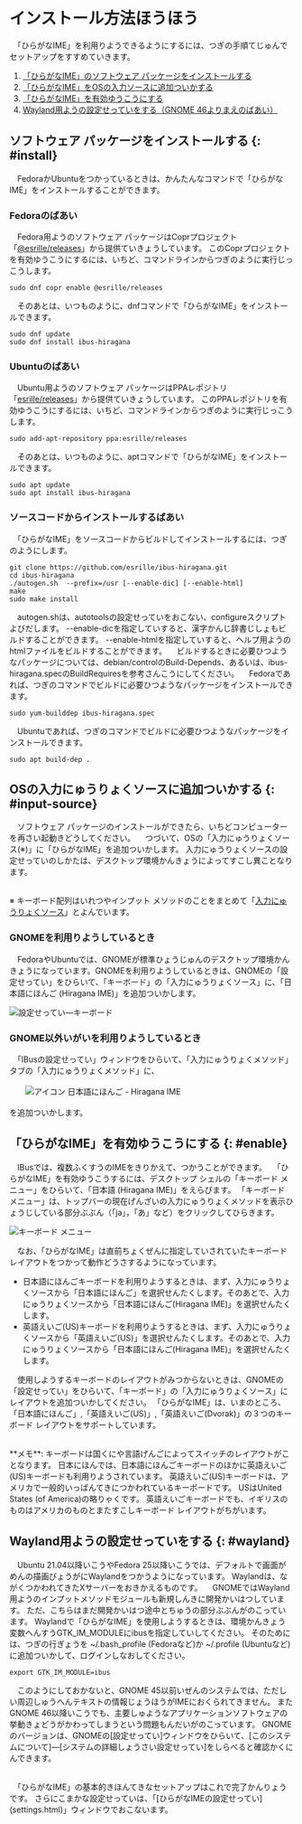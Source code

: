 # インストール￹方法￺ほうほう￻

　「ひらがなIME」を￹利用￺りよう￻できるようにするには、つぎの￹手順￺てじゅん￻でセットアップをすすめていきます。

1. [「ひらがなIME」のソフトウェア パッケージをインストールする](#install)
2. [「ひらがなIME」をOSの入力ソースに￹追加￺ついか￻する](#input-source)
3. [「ひらがなIME」を￹有効￺ゆうこう￻にする](#enable)
4. [Wayland￹用￺よう￻の￹設定￺せってい￻をする（GNOME 46よりまえのばあい）](#wayland)

## ソフトウェア パッケージをインストールする {: #install}

　FedoraかUbuntuをつかっているときは、かんたんなコマンドで「ひらがなIME」をインストールすることができます。

### Fedoraのばあい

　Fedora￹用￺よう￻のソフトウェア パッケージはCoprプロジェクト「[@esrille/releases](https://copr.fedorainfracloud.org/coprs/g/esrille/releases/)」から￹提供￺ていきょう￻しています。
このCoprプロジェクトを￹有効￺ゆうこう￻にするには、いちど、コマンドラインからつぎのように￹実行￺じっこう￻します。

```
sudo dnf copr enable @esrille/releases
```

　そのあとは、いつものように、dnfコマンドで「ひらがなIME」をインストールできます。

```
sudo dnf update
sudo dnf install ibus-hiragana
```

### Ubuntuのばあい

　Ubuntu￹用￺よう￻のソフトウェア パッケージはPPAレポジトリ「[esrille/releases](https://launchpad.net/~esrille/+archive/ubuntu/releases)」から￹提供￺ていきょう￻しています。
このPPAレポジトリを￹有効￺ゆうこう￻にするには、いちど、コマンドラインからつぎのように￹実行￺じっこう￻します。

```
sudo add-apt-repository ppa:esrille/releases
```

　そのあとは、いつものように、aptコマンドで「ひらがなIME」をインストールできます。
```
sudo apt update
sudo apt install ibus-hiragana
```

### ソースコードからインストールするばあい

　「ひらがなIME」をソースコードからビルドしてインストールするには、つぎのようにします。

```
git clone https://github.com/esrille/ibus-hiragana.git
cd ibus-hiragana
./autogen.sh  --prefix=/usr [--enable-dic] [--enable-html]
make
sudo make install
```

　autogen.shは、autotoolsの￹設定￺せってい￻をおこない、configureスクリプトよびだします。
--enable-dicを￹指定￺してい￻すると、￹漢字￺かんじ￻￹辞書￺じしょ￻もビルドすることができます。
--enable-htmlを￹指定￺してい￻すると、ヘルプ￹用￺よう￻のhtmlファイルをビルドすることができます。
　ビルドするときに￹必要￺ひつよう￻なパッケージについては、debian/controlのBuild-Depends、あるいは、ibus-hiragana.specのBuildRequiresを￹参考￺さんこう￻にしてください。
　Fedoraであれば、つぎのコマンドでビルドに￹必要￺ひつよう￻なパッケージをインストールできます。

```
sudo yum-builddep ibus-hiragana.spec
```

　Ubuntuであれば、つぎのコマンドでビルドに￹必要￺ひつよう￻なパッケージをインストールできます。
```
sudo apt build-dep .
```

## OSの￹入力￺にゅうりょく￻ソースに￹追加￺ついか￻する {: #input-source}

　ソフトウェア パッケージのインストールができたら、いちどコンピューターを￹再￺さい￻￹起動￺きどう￻してください。
　つづいて、OSの「￹入力￺にゅうりょく￻ソース(※)」に「ひらがなIME」を￹追加￺ついか￻します。
￹入力￺にゅうりょく￻ソースの￹設定￺せってい￻のしかたは、デスクトップ￹環境￺かんきょう￻によってすこし￹異￺こと￻なります。

<br>※ キーボード￹配列￺はいれつ￻やインプット メソッドのことをまとめて「[￹入力￺にゅうりょく￻ソース](https://wiki.gnome.org/Design/OS/LanguageInput)」とよんでいます。

### GNOMEを￹利用￺りよう￻しているとき

　FedoraやUbuntuでは、GNOMEが￹標準￺ひょうじゅん￻のデスクトップ￹環境￺かんきょう￻になっています。GNOMEを￹利用￺りよう￻しているときは、GNOMEの「￹設定￺せってい￻」をひらいて、「キーボード」の「￹入力￺にゅうりょく￻ソース」に、「￹日本語￺にほんご￻ (Hiragana IME)」を￹追加￺ついか￻します。

![￹設定￺せってい￻—キーボード](settings-keyboard.png)

### GNOME￹以外￺いがい￻を￹利用￺りよう￻しているとき

　「IBusの￹設定￺せってい￻」ウィンドウをひらいて、「￹入力￺にゅうりょく￻メソッド」タブの「￹入力￺にゅうりょく￻メソッド」に、
<br><br>
　　![アイコン](icon.png) ￹日本語￺にほんご￻ - Hiragana IME
<br><br>
を￹追加￺ついか￻します。

## 「ひらがなIME」を￹有効￺ゆうこう￻にする {: #enable}

　IBusでは、￹複数￺ふくすう￻のIMEをきりかえて、つかうことができます。
　「ひらがなIME」を￹有効￺ゆうこう￻するには、デスクトップ シェルの「キーボード メニュー」をひらいて、「日本語 (Hiragana IME)」をえらびます。
「キーボード メニュー」は、トップバーの￹現在￺げんざい￻の￹入力￺にゅうりょく￻メソッドを￹表示￺ひょうじ￻している￹部分￺ぶぶん￻（「<nobr>ja</nobr>｣，｢<nobr>あ</nobr>」など）をクリックしてひらきます。

![キーボード メニュー](keyboard-menu.png)

　なお、「ひらがなIME」は￹直前￺ちょくぜん￻に￹指定￺してい￻されていたキーボード レイアウトをつかって￹動作￺どうさ￻するようになっています。

- ￹日本語￺にほんご￻キーボードを￹利用￺りよう￻するときは、まず、￹入力￺にゅうりょく￻ソースから「￹日本語￺にほんご￻」を￹選択￺せんたく￻します。そのあとで、￹入力￺にゅうりょく￻ソースから「￹日本語￺にほんご￻(Hiragana IME)」を￹選択￺せんたく￻します。
- ￹英語￺えいご￻(US)キーボードを￹利用￺りよう￻するときは、まず、￹入力￺にゅうりょく￻ソースから「￹英語￺えいご￻(US)」を￹選択￺せんたく￻します。そのあとで、￹入力￺にゅうりょく￻ソースから「￹日本語￺にほんご￻(Hiragana IME)」を￹選択￺せんたく￻します。

　￹使用￺しよう￻するキーボードのレイアウトがみつからないときは、GNOMEの「￹設定￺せってい￻」をひらいて、「キーボード」の「￹入力￺にゅうりょく￻ソース」にレイアウトを￹追加￺ついか￻してください。
「ひらがなIME」は、いまのところ、「￹日本語￺にほんご￻」,「￹英語￺えいご￻(US)」,「￹英語￺えいご￻(Dvorak)」の３つのキーボード レイアウトをサポートしています。

<br>
**メモ**: キーボードは￹国￺くに￻や￹言語￺げんご￻によってスイッチのレイアウトがことなります。
￹日本￺にほん￻では、￹日本語￺にほんご￻キーボードのほかに￹英語￺えいご￻(US)キーボードも￹利用￺りよう￻されています。
￹英語￺えいご￻(US)キーボードは、アメリカで￹一般的￺いっぱんてき￻につかわれているキーボードです。
USはUnited States (of America)の￹略￺りゃく￻です。
￹英語￺えいご￻キーボードでも、イギリスのものはアメリカのものとまたすこしキーボード レイアウトがちがいます。

## Wayland￹用￺よう￻の￹設定￺せってい￻をする {: #wayland}

　Ubuntu 21.04￹以降￺いこう￻やFedora 25￹以降￺いこう￻では、デフォルトで￹画面￺がめん￻の￹描画￺びょうが￻にWaylandをつかうようになっています。
Waylandは、ながくつかわれてきたXサーバーをおきかえるものです。
　GNOMEではWayland￹用￺よう￻のインプットメソッドモジュールも￹新規￺しんき￻に￹開発￺かいはつ￻しています。
ただ、こちらはまだ￹開発￺かいはつ￻￹途中￺とちゅう￻の￹部分￺ぶぶん￻がのこっています。
Waylandで「ひらがなIME」を￹使用￺しよう￻するときは、￹環境￺かんきょう￻￹変数￺へんすう￻GTK_IM_MODULEにibusを￹指定￺してい￻してください。
そのためには、つぎの￹行￺ぎょう￻を ~/.bash_profile (Fedoraなど)か ~/.profile (Ubuntuなど)に￹追加￺ついか￻して、ログインしなおしてください。

```
export GTK_IM_MODULE=ibus
```

　このようにしておかないと、GNOME 45￹以前￺いぜん￻のシステムでは、ただしい￹周辺￺しゅうへん￻テキストの￹情報￺じょうほう￻がIMEにおくられてきません。
またGNOME 46￹以降￺いこう￻でも、￹主要￺しゅよう￻なアプリケーションソフトウェアの￹挙動￺きょどう￻がかわってしまうという￹問題￺もんだい￻がのこっています。
GNOMEのバージョンは、GNOMEの[￹設定￺せってい￻]ウィンドウをひらいて、[このシステムについて]—[システムの￹詳細￺しょうさい￻￹設定￺せってい￻]をしらべると￹確認￺かくにん￻できます。

<br>
　「ひらがなIME」の￹基本的￺きほんてき￻なセットアップはこれで￹完了￺かんりょう￻です。
さらにこまかな￹設定￺せってい￻は、「[ひらがなIMEの￹設定￺せってい￻](settings.html)」ウィンドウでおこないます。

